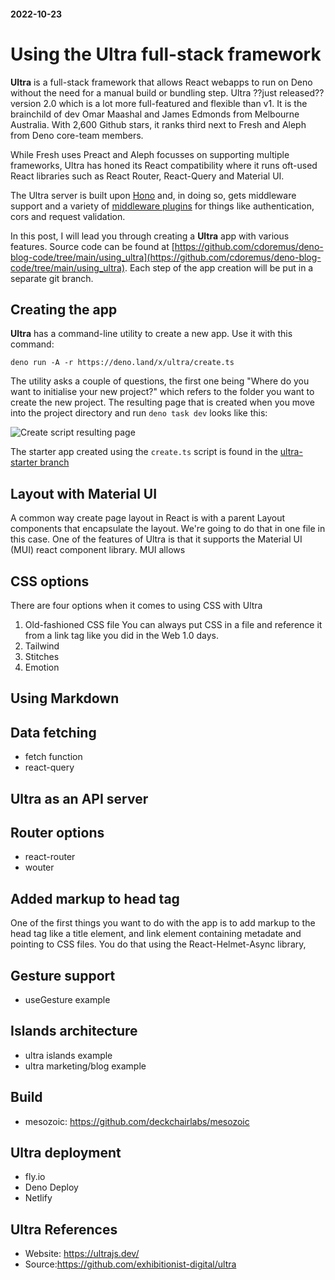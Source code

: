 #### 2022-10-23

# Using the Ultra full-stack framework

**Ultra** is a full-stack framework that allows React webapps to run on Deno
without the need for a manual build or bundling step. Ultra ??just released??
version 2.0 which is a lot more full-featured and flexible than v1. It is the
brainchild of dev Omar Maashal and James Edmonds from Melbourne Australia. With
2,600 Github stars, it ranks third next to Fresh and Aleph from Deno core-team
members.

While Fresh uses Preact and Aleph focusses on supporting multiple frameworks,
Ultra has honed its React compatibility where it runs oft-used React libraries
such as React Router, React-Query and Material UI.

The Ultra server is built upon [Hono](https://honojs.dev/) and, in doing so,
gets middleware support and a variety of
[middleware plugins](https://honojs.dev/docs/builtin-middleware/) for things
like authentication, cors and request validation.

In this post, I will lead you through creating a **Ultra** app with various
features. Source code can be found at
[https://github.com/cdoremus/deno-blog-code/tree/main/using_ultra](https://github.com/cdoremus/deno-blog-code/tree/main/using_ultra).
Each step of the app creation will be put in a separate git branch.

## Creating the app

**Ultra** has a command-line utility to create a new app. Use it with this
command:

```
deno run -A -r https://deno.land/x/ultra/create.ts
```

The utility asks a couple of questions, the first one being "Where do you want
to initialise your new project?" which refers to the folder you want to create
the new project. The resulting page that is created when you move into the
project directory and run `deno task dev` looks like this:

![Create script resulting page](/img/blog/using_ultra/CreateScript-BareBonesPage.png)

The starter app created using the `create.ts` script is found in the
[ultra-starter branch](???????)

## Layout with Material UI

A common way create page layout in React is with a parent Layout components that
encapsulate the layout. We're going to do that in one file in this case. One of
the features of Ultra is that it supports the Material UI (MUI) react component
library. MUI allows

## CSS options

There are four options when it comes to using CSS with Ultra

1. Old-fashioned CSS file You can always put CSS in a file and reference it from
   a link tag like you did in the Web 1.0 days.
2. Tailwind
3. Stitches
4. Emotion

## Using Markdown

## Data fetching

- fetch function
- react-query

## Ultra as an API server

## Router options

- react-router
- wouter

## Added markup to head tag

One of the first things you want to do with the app is to add markup to the head
tag like a title element, and link element containing metadate and pointing to
CSS files. You do that using the React-Helmet-Async library,

## Gesture support

- useGesture example

## Islands architecture

- ultra islands example
- ultra marketing/blog example

## Build

- mesozoic: https://github.com/deckchairlabs/mesozoic

## Ultra deployment

- fly.io
- Deno Deploy
- Netlify

## Ultra References

- Website: https://ultrajs.dev/
- Source:https://github.com/exhibitionist-digital/ultra
